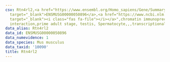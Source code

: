 ```yaml
---
csv: Rtn4rl2,<a href="https://www.ensembl.org/Homo_sapiens/Gene/Summary?db=core;g=ENSMUSG00000050896"
  target="_blank">ENSMUSG00000050896</a>,<a href="https://www.ncbi.nlm.nih.gov/pubmed/25450459"
  target="_blank"><i class="fas fa-file"></i></a>",chromatin immunoprecipitation assay,direct
  interaction,prime adult stage, testis, Spermatocyte,,,transcriptional regulation,
data_alias: Rtn4rl2
data_id: ENSMUSG00000050896
data_numevidence: 1
data_species: Mus musculus
data_taxid: '10090'
title: Rtn4rl2
---
```

